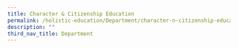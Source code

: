 ```yaml
---
title: Character & Citizenship Education
permalink: /holistic-education/Department/character-n-citizenship-education
description: ""
third_nav_title: Department
---
```

